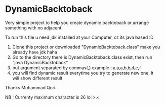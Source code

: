 # DynamicBacktoback
Very simple project to help you create dynamic backtoback or arrange something with no adjacent.

To run this file u need jdk installed at your Computer, cz its java based :D

1. Clone this project or downloaded "DynamicBacktoback.class" make you already have jdk haha
2. Go to the directory there is DynamicBacktoback.class exist, then run "java DynamicBacktoback"
3. put argument separated by commas(,)
   example : a,a,a,b,b,d,e,f
4. you will find dynamic result everytime you try to generate new one, it will show different result

Thanks
Muhammad Qori.

NB : Currenty maximum character is 26 lol >.<
